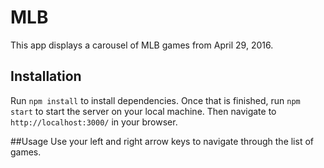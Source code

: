 # MLB
This app displays a carousel of MLB games from April 29, 2016.

## Installation
Run `npm install` to install dependencies. Once that is finished, run `npm start` to start the server on your local machine. Then navigate to `http://localhost:3000/` in your browser.

##Usage
Use your left and right arrow keys to navigate through the list of games. 
